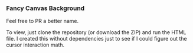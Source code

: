 ### Fancy Canvas Background

Feel free to PR a better name.

To view, just clone the repository (or download the ZIP) and run the HTML file. I created this without dependencies just to see if I could figure out the cursor interaction math.